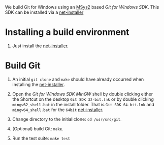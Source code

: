 We build Git for Windows using an [MSys2](https://msys2.github.io/) based *Git for Windows SDK*. This SDK can be installed via a [net-installer](https://git-for-windows.github.io/#download-sdk)

# Installing a build environment

1. Just install the [net-installer](https://git-for-windows.github.io/#download-sdk).

# Build Git

1. An initial `git clone` and `make` should have already occurred when installing the [net-installer](https://git-for-windows.github.io/#download-sdk).

2. Open the *Git for Windows SDK* *MinGW* shell by double clicking either the Shortcut on the desktop `Git SDK 32-bit.lnk` or by double clicking `mingw32_shell.bat` in the install folder. That is `Git SDK 64-bit.lnk` and `mingw64_shell.bat` for the `64bit` [net-installer](https://git-for-windows.github.io/#download-sdk).

2. Change directory to the initial clone: `cd /usr/src/git`.

4. (Optional) build Git: `make`.

5. Run the test suite: `make test`